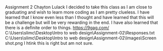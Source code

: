 Assignment 2
Chayton Lulack
I decided to take this class as I am close to graduating and wish to learn more coding as I am pretty clueless.
I have learned that I know even less than I thought and have learned that this will be a challenge but will be very rewarding in the end. I have also learned that there is a definite order to things.
https://9gag.com/
C:\Users\slimc\Desktop\Intro to web design\Assignment-02\Responses.txt
C:\Users\slimc\Desktop\Intro to web design\Assignment-02\Images\Screen shot.png
I htink this is right but am not sure.
